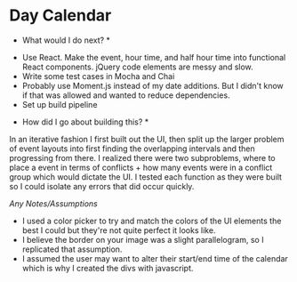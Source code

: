 Day Calendar
==============

* What would I do next? *

- Use React. Make the event, hour time, and half hour time into functional React components. jQuery code elements are messy and slow.
- Write some test cases in Mocha and Chai
- Probably use Moment.js instead of my date additions. But I didn't know if that was allowed and wanted to reduce dependencies.
- Set up build pipeline

* How did I go about building this? *

In an iterative fashion I first built out the UI, then split up the larger problem of event layouts into first finding the overlapping intervals and then progressing from there. I realized there were two subproblems, where to place a event in terms of conflicts + how many events were in a conflict group which would dictate the UI. I tested each function as they were built so I could isolate any errors that did occur quickly.

*Any Notes/Assumptions*

- I used a color picker to try and match the colors of the UI elements the best I could but they're not quite perfect it looks like.
- I believe the border on your image was a slight parallelogram, so I replicated that assumption.
- I assumed the user may want to alter their start/end time of the calendar which is why I created the divs with javascript.